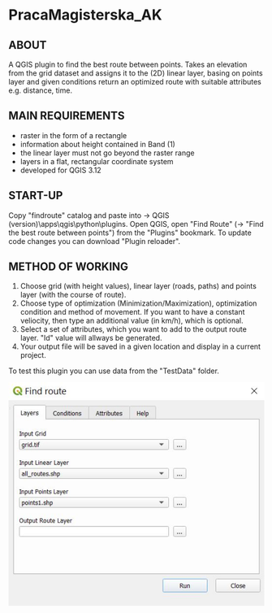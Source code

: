 # PracaMagisterska_AK

## ABOUT
A QGIS plugin to find the best route between points. 
Takes an elevation from the grid dataset and assigns it to the (2D) linear layer, 
basing on points layer and given conditions return an optimized route with suitable attributes e.g. distance, time.

## MAIN REQUIREMENTS
* raster in the form of a rectangle
* information about height contained in Band (1)
* the linear layer must not go beyond the raster range
* layers in a flat, rectangular coordinate system
* developed for QGIS 3.12

## START-UP
Copy "findroute" catalog and paste into -> QGIS (version)\apps\qgis\python\plugins.
Open QGIS, open "Find Route" (-> "Find the best route between points") from the "Plugins" bookmark. 
To update code changes you can download "Plugin reloader".

## METHOD OF WORKING
1. Choose grid (with height values), linear layer (roads, paths) and points layer (with the course of route). 
2. Choose type of optimization (Minimization/Maximization), optimization condition and method of movement. 
   If you want to have a constant veliocity, then type an additional value (in km/h), which is optional.
3. Select a set of attributes, which you want to add to the output route layer. "Id" value will allways be generated.
4. Your output file will be saved in a given location and display in a current project.

To test this plugin you can use data from the "TestData" folder.

![App](pictures/1.JPG)



